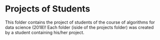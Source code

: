 # Projects of Students
This folder contains the project of students of the course of algorithms for data science (2018)! Each folder (iside of the projects folder) was created by a student containing his/her project. 
